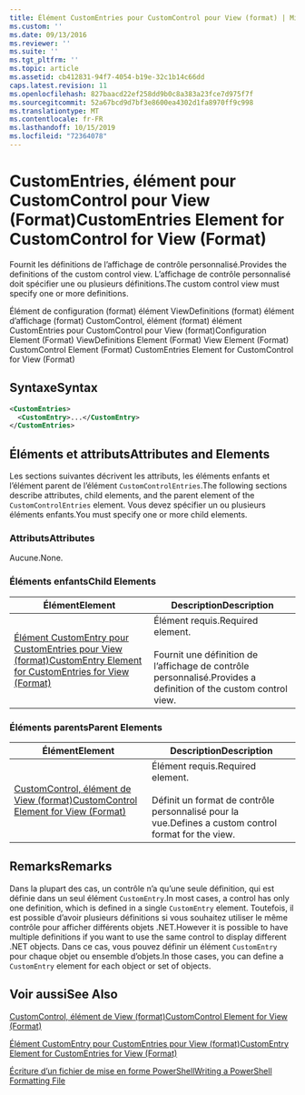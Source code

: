 ```yaml
---
title: Élément CustomEntries pour CustomControl pour View (format) | Microsoft Docs
ms.custom: ''
ms.date: 09/13/2016
ms.reviewer: ''
ms.suite: ''
ms.tgt_pltfrm: ''
ms.topic: article
ms.assetid: cb412831-94f7-4054-b19e-32c1b14c66dd
caps.latest.revision: 11
ms.openlocfilehash: 827baacd22ef258dd9b0c8a383a23fce7d975f7f
ms.sourcegitcommit: 52a67bcd9d7bf3e8600ea4302d1fa8970ff9c998
ms.translationtype: MT
ms.contentlocale: fr-FR
ms.lasthandoff: 10/15/2019
ms.locfileid: "72364078"
---
```

# <a name="customentries-element-for-customcontrol-for-view-format"></a><span data-ttu-id="e0705-102">CustomEntries, élément pour CustomControl pour View (Format)</span><span class="sxs-lookup"><span data-stu-id="e0705-102">CustomEntries Element for CustomControl for View (Format)</span></span>

<span data-ttu-id="e0705-103">Fournit les définitions de l’affichage de contrôle personnalisé.</span><span class="sxs-lookup"><span data-stu-id="e0705-103">Provides the definitions of the custom control view.</span></span> <span data-ttu-id="e0705-104">L’affichage de contrôle personnalisé doit spécifier une ou plusieurs définitions.</span><span class="sxs-lookup"><span data-stu-id="e0705-104">The custom control view must specify one or more definitions.</span></span>

<span data-ttu-id="e0705-105">Élément de configuration (format) élément ViewDefinitions (format) élément d’affichage (format) CustomControl, élément (format) élément CustomEntries pour CustomControl pour View (format)</span><span class="sxs-lookup"><span data-stu-id="e0705-105">Configuration Element (Format) ViewDefinitions Element (Format) View Element (Format) CustomControl Element (Format) CustomEntries Element for CustomControl for View (Format)</span></span>

## <a name="syntax"></a><span data-ttu-id="e0705-106">Syntaxe</span><span class="sxs-lookup"><span data-stu-id="e0705-106">Syntax</span></span>

```xml
<CustomEntries>
  <CustomEntry>...</CustomEntry>
</CustomEntries>
```

## <a name="attributes-and-elements"></a><span data-ttu-id="e0705-107">Éléments et attributs</span><span class="sxs-lookup"><span data-stu-id="e0705-107">Attributes and Elements</span></span>

<span data-ttu-id="e0705-108">Les sections suivantes décrivent les attributs, les éléments enfants et l’élément parent de l’élément `CustomControlEntries`.</span><span class="sxs-lookup"><span data-stu-id="e0705-108">The following sections describe attributes, child elements, and the parent element of the `CustomControlEntries` element.</span></span> <span data-ttu-id="e0705-109">Vous devez spécifier un ou plusieurs éléments enfants.</span><span class="sxs-lookup"><span data-stu-id="e0705-109">You must specify one or more child elements.</span></span>

### <a name="attributes"></a><span data-ttu-id="e0705-110">Attributs</span><span class="sxs-lookup"><span data-stu-id="e0705-110">Attributes</span></span>

<span data-ttu-id="e0705-111">Aucune.</span><span class="sxs-lookup"><span data-stu-id="e0705-111">None.</span></span>

### <a name="child-elements"></a><span data-ttu-id="e0705-112">Éléments enfants</span><span class="sxs-lookup"><span data-stu-id="e0705-112">Child Elements</span></span>

|<span data-ttu-id="e0705-113">Élément</span><span class="sxs-lookup"><span data-stu-id="e0705-113">Element</span></span>|<span data-ttu-id="e0705-114">Description</span><span class="sxs-lookup"><span data-stu-id="e0705-114">Description</span></span>|
|-------------|-----------------|
|[<span data-ttu-id="e0705-115">Élément CustomEntry pour CustomEntries pour View (format)</span><span class="sxs-lookup"><span data-stu-id="e0705-115">CustomEntry Element for CustomEntries for View (Format)</span></span>](./customentry-element-for-customentries-for-customcontrol-for-view-format.md)|<span data-ttu-id="e0705-116">Élément requis.</span><span class="sxs-lookup"><span data-stu-id="e0705-116">Required element.</span></span><br /><br /> <span data-ttu-id="e0705-117">Fournit une définition de l’affichage de contrôle personnalisé.</span><span class="sxs-lookup"><span data-stu-id="e0705-117">Provides a definition of the custom control view.</span></span>|

### <a name="parent-elements"></a><span data-ttu-id="e0705-118">Éléments parents</span><span class="sxs-lookup"><span data-stu-id="e0705-118">Parent Elements</span></span>

|<span data-ttu-id="e0705-119">Élément</span><span class="sxs-lookup"><span data-stu-id="e0705-119">Element</span></span>|<span data-ttu-id="e0705-120">Description</span><span class="sxs-lookup"><span data-stu-id="e0705-120">Description</span></span>|
|-------------|-----------------|
|[<span data-ttu-id="e0705-121">CustomControl, élément de View (format)</span><span class="sxs-lookup"><span data-stu-id="e0705-121">CustomControl Element for View (Format)</span></span>](./customcontrol-element-for-view-format.md)|<span data-ttu-id="e0705-122">Élément requis.</span><span class="sxs-lookup"><span data-stu-id="e0705-122">Required element.</span></span><br /><br /> <span data-ttu-id="e0705-123">Définit un format de contrôle personnalisé pour la vue.</span><span class="sxs-lookup"><span data-stu-id="e0705-123">Defines a custom control format for the view.</span></span>|

## <a name="remarks"></a><span data-ttu-id="e0705-124">Remarks</span><span class="sxs-lookup"><span data-stu-id="e0705-124">Remarks</span></span>

<span data-ttu-id="e0705-125">Dans la plupart des cas, un contrôle n’a qu’une seule définition, qui est définie dans un seul élément `CustomEntry`.</span><span class="sxs-lookup"><span data-stu-id="e0705-125">In most cases, a control has only one definition, which is defined in a single `CustomEntry` element.</span></span> <span data-ttu-id="e0705-126">Toutefois, il est possible d’avoir plusieurs définitions si vous souhaitez utiliser le même contrôle pour afficher différents objets .NET.</span><span class="sxs-lookup"><span data-stu-id="e0705-126">However it is possible to have multiple definitions if you want to use the same control to display different .NET objects.</span></span> <span data-ttu-id="e0705-127">Dans ce cas, vous pouvez définir un élément `CustomEntry` pour chaque objet ou ensemble d’objets.</span><span class="sxs-lookup"><span data-stu-id="e0705-127">In those cases, you can define a `CustomEntry` element for each object or set of objects.</span></span>

## <a name="see-also"></a><span data-ttu-id="e0705-128">Voir aussi</span><span class="sxs-lookup"><span data-stu-id="e0705-128">See Also</span></span>

[<span data-ttu-id="e0705-129">CustomControl, élément de View (format)</span><span class="sxs-lookup"><span data-stu-id="e0705-129">CustomControl Element for View (Format)</span></span>](./customcontrol-element-for-view-format.md)

[<span data-ttu-id="e0705-130">Élément CustomEntry pour CustomEntries pour View (format)</span><span class="sxs-lookup"><span data-stu-id="e0705-130">CustomEntry Element for CustomEntries for View (Format)</span></span>](./customentry-element-for-customentries-for-customcontrol-for-view-format.md)

[<span data-ttu-id="e0705-131">Écriture d’un fichier de mise en forme PowerShell</span><span class="sxs-lookup"><span data-stu-id="e0705-131">Writing a PowerShell Formatting File</span></span>](./writing-a-powershell-formatting-file.md)
